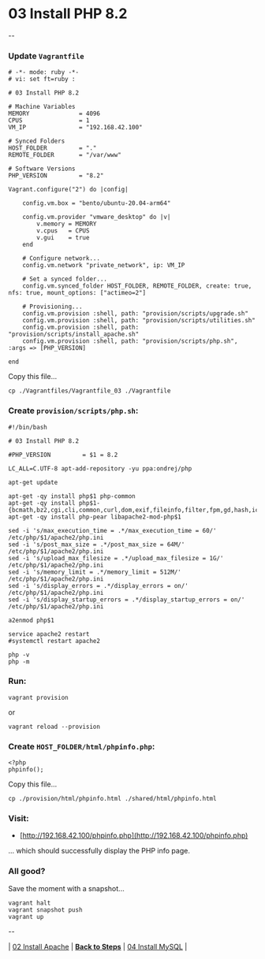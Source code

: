 # 03 Install PHP 8.2

--

### Update `Vagrantfile`

```
# -*- mode: ruby -*-
# vi: set ft=ruby :

# 03 Install PHP 8.2

# Machine Variables
MEMORY              = 4096
CPUS                = 1
VM_IP               = "192.168.42.100"

# Synced Folders
HOST_FOLDER         = "."
REMOTE_FOLDER       = "/var/www"

# Software Versions
PHP_VERSION         = "8.2"

Vagrant.configure("2") do |config|

	config.vm.box = "bento/ubuntu-20.04-arm64"

	config.vm.provider "vmware_desktop" do |v|
		v.memory = MEMORY
		v.cpus   = CPUS
		v.gui    = true
	end

	# Configure network...
	config.vm.network "private_network", ip: VM_IP

	# Set a synced folder...
	config.vm.synced_folder HOST_FOLDER, REMOTE_FOLDER, create: true, nfs: true, mount_options: ["actimeo=2"]

	# Provisioning...
	config.vm.provision :shell, path: "provision/scripts/upgrade.sh"
	config.vm.provision :shell, path: "provision/scripts/utilities.sh"
	config.vm.provision :shell, path: "provision/scripts/install_apache.sh"
	config.vm.provision :shell, path: "provision/scripts/php.sh", :args => [PHP_VERSION]

end
```

Copy this file...

```
cp ./Vagrantfiles/Vagrantfile_03 ./Vagrantfile
```

### Create `provision/scripts/php.sh`:

```
#!/bin/bash

# 03 Install PHP 8.2

#PHP_VERSION         = $1 = 8.2

LC_ALL=C.UTF-8 apt-add-repository -yu ppa:ondrej/php

apt-get update

apt-get -qy install php$1 php-common
apt-get -qy install php$1-{bcmath,bz2,cgi,cli,common,curl,dom,exif,fileinfo,filter,fpm,gd,hash,iconv,imagick,imap,intl,json,ldap,mbstring,mcrypt,mysql,mysqli,opcache,openssl,pcre,pgsql,pspell,readline,simplexml,soap,sodium,xml,xmlreader,xmlrpc,zip,zlib}
apt-get -qy install php-pear libapache2-mod-php$1

sed -i 's/max_execution_time = .*/max_execution_time = 60/' /etc/php/$1/apache2/php.ini
sed -i 's/post_max_size = .*/post_max_size = 64M/' /etc/php/$1/apache2/php.ini
sed -i 's/upload_max_filesize = .*/upload_max_filesize = 1G/' /etc/php/$1/apache2/php.ini
sed -i 's/memory_limit = .*/memory_limit = 512M/' /etc/php/$1/apache2/php.ini
sed -i 's/display_errors = .*/display_errors = on/' /etc/php/$1/apache2/php.ini
sed -i 's/display_startup_errors = .*/display_startup_errors = on/' /etc/php/$1/apache2/php.ini

a2enmod php$1

service apache2 restart
#systemctl restart apache2

php -v
php -m
```

### Run:

```
vagrant provision
```

or

```
vagrant reload --provision
```

### Create `HOST_FOLDER/html/phpinfo.php`:

```
<?php
phpinfo();
```

Copy this file...

```
cp ./provision/html/phpinfo.html ./shared/html/phpinfo.html
```

### Visit:

* [http://192.168.42.100/phpinfo.php](http://192.168.42.100/phpinfo.php)

... which should successfully display the PHP info page.

### All good?

Save the moment with a snapshot...

```
vagrant halt
vagrant snapshot push
vagrant up
```

--

<!-- 03 Install PHP 8.2 -->
| [02 Install Apache](./02_Install_Apache.md)
| [**Back to Steps**](../README.md)
| [04 Install MySQL](./04_Install_MySQL.md)
|
